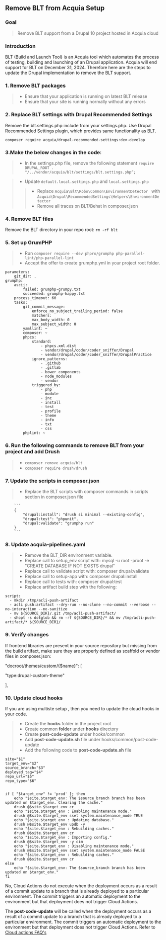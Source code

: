 ## Remove BLT from Acquia Setup

### Goal
> Remove BLT support from a Drupal 10 project hosted in Acquia cloud

### Introduction
BLT (Build and Launch Tool) is an Acquia tool which automates the process of testing, building and launching of an Drupal application. Acquia will end support for BLT on December 31, 2024.  Therefore here are the steps to update the Drupal implementation to remove the BLT support.

 ### 1. Remove BLT packages
   >- Ensure that your application is running on latest BLT release
   >- Ensure that your site is running normally without any errors
 ### 2. Replace BLT settings with Drupal Recommended Settings
 Remove the blt.settings.php include from your settings.php. Use Drupal Recommended Settings
 plugin, which provides same functionality as BLT.

````
composer require acquia/drupal-recommended-settings:dev-develop
````
### 3.Make the below changes in the code:
>- In the settings.php file, remove the following statement
```require DRUPAL_ROOT . "/../vendor/acquia/blt/settings/blt.settings.php”;```

>-  Update ```default.local.settings.php``` and  ```local.settings.php```
>>- Replace ```Acquia\Blt\Robo\Common\EnvironmentDetector
``` with ```Acquia\Drupal\RecommendedSettings\Helpers\EnvironmentDetector```
>>- Remove all traces on BLT/Behat in composer.json


### 4. Remove BLT files
Remove the BLT directory in your repo root: ```rm -rf blt```

### 5. Set up GrumPHP
>- Run ```composer require --dev phpro/grumphp php-parallel-lint/php-parallel-lint```
>- Accept the offer to create grumphp.yml in your project root folder.

```
parameters:
    git_dir: .
grumphp:
    ascii:
        failed: grumphp-grumpy.txt
        succeeded: grumphp-happy.txt
    process_timeout: 60
    tasks:
        git_commit_message:
            enforce_no_subject_trailing_period: false
            matchers:
            max_body_width: 0
            max_subject_width: 0
        yamllint: ~
        composer: ~
        phpcs:
            standard:
                - phpcs.xml.dist
                - vendor/drupal/coder/coder_sniffer/Drupal
                - vendor/drupal/coder/coder_sniffer/DrupalPractice
            ignore_patterns:
                - .github
                - .gitlab
                - bower_components
                - node_modules
                - vendor
            triggered_by:
                - php
                - module
                - inc
                - install
                - test
                - profile
                - theme
                - info
                - txt
                - css
        phplint: ~

```
### 6. Run the following commands to remove BLT from your project  and add Drush
>- ```composer remove acquia/blt```
>- ```composer require drush/drush```

### 7. Update the scripts in composer.json
>- Replace the BLT scripts with composer commands in scripts section in composer.json file

        ```
        {
            "drupal:install": "drush si minimal --existing-config",
            "drupal:test": "phpunit",
            "drupal:validate": "grumphp run"
        }
        ```
### 8. Update acquia-pipelines.yaml
>- Remove the BLT_DIR environment variable.
>- Replace call to setup_env script with: mysql -u root -proot -e "CREATE DATABASE IF NOT EXISTS drupal"
>- Replace call to validate script with: composer drupal:validate
>- Replace call to setup-app with: composer drupal:install
>- Replace call to tests with: composer drupal:test
>- Replace artifact build step with the following:
```
script:
  - mkdir /tmp/acli-push-artifact
  - acli push:artifact --dry-run --no-clone --no-commit --verbose --no-interaction --no-sanitize
  - mv ${SOURCE_DIR}/.git /tmp/acli-push-artifact/
  - shopt -s dotglob && rm -rf ${SOURCE_DIR}/* && mv /tmp/acli-push-artifact/* ${SOURCE_DIR}/

```
### 9. Verify changes
If frontend libraries are present in your source repository but missing from the build artifact, make sure they are properly defined as scaffold or vendor files in composer.json:

"docroot/themes/custom/{$name}": [

  "type:drupal-custom-theme"

],
### 10. Update cloud hooks
If you are using multiste setup , then you need to update the cloud hooks in your code.

>- Create the **hooks** folder in the project root
>- Create common **folder** under **hooks** directory
>- Create **post-code-update** under hooks/common
>- Add **post-code-update.sh** file under hooks/common/post-code-update
>- Add the following code to **post-code-update.sh** file
```
site="$1"
target_env="$2"
source_branch="$3"
deployed_tag="$4"
repo_url="$5"
repo_type="$6"


if [ "$target_env" != 'prod' ]; then
    echo "$site.$target_env: The $source_branch branch has been updated on $target_env. Clearing the cache."
    drush @$site.$target_env cr
    echo "$site.$target_env : Enabling maintenance mode."
    drush @$site.$target_env sset system.maintenance_mode TRUE
    echo "$site.$target_env : Updating database."
    drush @$site.$target_env updb -y
    echo "$site.$target_env : Rebuilding caches."
    drush @$site.$target_env cr
    echo "$site.$target_env : Importing config."
    drush @$site.$target_env -y cim
    echo "$site.$target_env : Disabling maintenance mode."
    drush @$site.$target_env sset system.maintenance_mode FALSE
    echo "$site.$target_env : Rebuilding caches."
    drush @$site.$target_env cr
else
    echo "$site.$target_env: The $source_branch branch has been updated on $target_env."
fi

```
No, Cloud Actions do not execute when the deployment occurs as a result of a commit update to a branch that is already deployed to a particular environment. The commit triggers an automatic deployment to the environment but that deployment does not trigger Cloud Actions.


The **post-code-update** will be called when the deployment occurs as a result of a commit update to a branch that is already deployed to a particular environment. The commit triggers an automatic deployment to the environment but that deployment does not trigger Cloud Actions.
Refer to [Cloud actions FAQ's](https://docs.acquia.com/acquia-cloud-platform/manage-apps/cloud-actions/faq)
